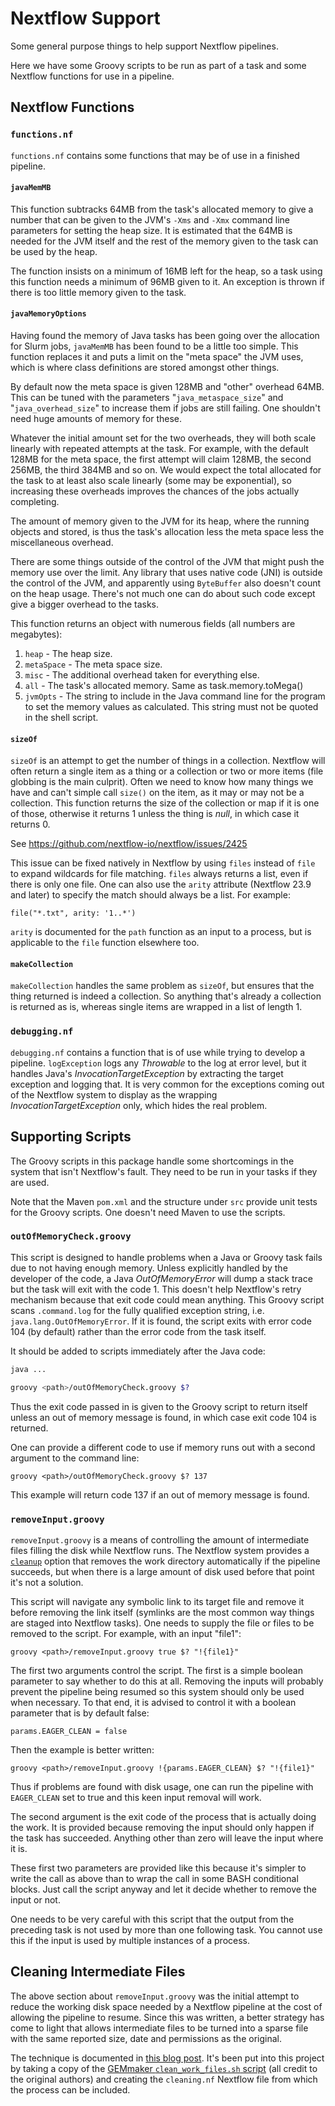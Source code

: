 # Nextflow Support

Some general purpose things to help support Nextflow pipelines.

Here we have some Groovy scripts to be run as part of a task and some
Nextflow functions for use in a pipeline.

## Nextflow Functions

### `functions.nf`

`functions.nf` contains some functions that may be of use in a finished
pipeline.

#### `javaMemMB`

This function subtracks 64MB from the task's allocated memory to give a
number that can be given to the JVM's `-Xms` and `-Xmx` command line
parameters for setting the heap size. It is estimated that the 64MB is needed
for the JVM itself and the rest of the memory given to the task can be used
by the heap.

The function insists on a minimum of 16MB left for the heap, so a task using
this function needs a minimum of 96MB given to it. An exception is thrown
if there is too little memory given to the task.

#### `javaMemoryOptions`

Having found the memory of Java tasks has been going over the allocation for
Slurm jobs, `javaMemMB` has been found to be a little too simple. This function
replaces it and puts a limit on the "meta space" the JVM uses, which is where
class definitions are stored amongst other things.

By default now the meta space is given 128MB and "other" overhead 64MB. This
can be tuned with the parameters "`java_metaspace_size`" and "`java_overhead_size`"
to increase them if jobs are still failing. One shouldn't need huge amounts of
memory for these.

Whatever the initial amount set for the two overheads, they will both scale linearly
with repeated attempts at the task. For example, with the default 128MB for
the meta space, the first attempt will claim 128MB, the second 256MB, the third
384MB and so on. We would expect the total allocated for the task to at least
also scale linearly (some may be exponential), so increasing these overheads
improves the chances of the jobs actually completing.

The amount of memory given to the JVM for its heap, where the running objects
and stored, is thus the task's allocation less the meta space less the
miscellaneous overhead.

There are some things outside of the control of the JVM that might push the
memory use over the limit. Any library that uses native code (JNI) is outside
the control of the JVM, and apparently using `ByteBuffer` also doesn't count
on the heap usage. There's not much one can do about such code except give a
bigger overhead to the tasks.

This function returns an object with numerous fields (all numbers are megabytes):

1. `heap` - The heap size.
2. `metaSpace` - The meta space size.
3. `misc` - The additional overhead taken for everything else.
4. `all` - The task's allocated memory. Same as task.memory.toMega()
5. `jvmOpts` - The string to include in the Java command line for the program
to set the memory values as calculated. This string must not be quoted in
the shell script.

#### `sizeOf`

`sizeOf` is an attempt to get the number of things in a collection. Nextflow
will often return a single item as a thing or a collection or two or more items
(file globbing is the main culprit). Often we need to know how many things we
have and can't simple call `size()` on the item, as it may or may not be a
collection. This function returns the size of the collection or map if it is
one of those, otherwise it returns 1 unless the thing is _null_, in which case
it returns 0.

See https://github.com/nextflow-io/nextflow/issues/2425

This issue can be fixed natively in Nextflow by using `files` instead of `file`
to expand wildcards for file matching. `files` always returns a list, even if
there is only one file. One can also use the `arity` attribute (Nextflow 23.9
and later) to specify the match should always be a list. For example:

```
file("*.txt", arity: '1..*')
```

`arity` is documented for the `path` function as an input to a process, but
is applicable to the `file` function elsewhere too.

#### `makeCollection`

`makeCollection` handles the same problem as `sizeOf`, but ensures that the
thing returned is indeed a collection. So anything that's already a collection
is returned as is, whereas single items are wrapped in a list of length 1.

### `debugging.nf`

`debugging.nf` contains a function that is of use while trying to develop
a pipeline. `logException` logs any _Throwable_ to the log at error level,
but it handles Java's _InvocationTargetException_ by extracting the target
exception and logging that. It is very common for the exceptions coming out of
the Nextflow system to display as the wrapping _InvocationTargetException_
only, which hides the real problem.

## Supporting Scripts

The Groovy scripts in this package handle some shortcomings in the system that
isn't Nextflow's fault. They need to be run in your tasks if they are used.

Note that the Maven `pom.xml` and the structure under `src` provide unit
tests for the Groovy scripts. One doesn't need Maven to use the scripts.

### `outOfMemoryCheck.groovy`

This script is designed to handle problems when a Java or Groovy task fails due
to not having enough memory. Unless explicitly handled by the developer of the
code, a Java _OutOfMemoryError_ will dump a stack trace but the task will exit
with the code 1. This doesn't help Nextflow's retry mechanism because that
exit code could mean anything. This Groovy script scans `.command.log` for
the fully qualified exception string, i.e. `java.lang.OutOfMemoryError`.
If it is found, the script exits with error code 104 (by default) rather than
the error code from the task itself.

It should be added to scripts immediately after the Java code:

```BASH
java ...

groovy <path>/outOfMemoryCheck.groovy $?
```

Thus the exit code passed in is given to the Groovy script to return itself
unless an out of memory message is found, in which case exit code 104 is returned.

One can provide a different code to use if memory runs out with a second argument
to the command line:

```
groovy <path>/outOfMemoryCheck.groovy $? 137
```

This example will return code 137 if an out of memory message is found.

### `removeInput.groovy`

`removeInput.groovy` is a means of controlling the amount of intermediate
files filling the disk while Nextflow runs. The Nextflow system provides a
[`cleanup`](https://www.nextflow.io/docs/latest/config.html#miscellaneous)
option that removes the work directory automatically if the pipeline succeeds,
but when there is a large amount of disk used before that point it's not a
solution.

This script will navigate any symbolic link to its target file and remove it
before removing the link itself (symlinks are the most common way things are
staged into Nextflow tasks). One needs to supply the file or files to be removed
to the script. For example, with an input "file1":

```
groovy <path>/removeInput.groovy true $? "!{file1}"
```

The first two arguments control the script. The first is a simple boolean
parameter to say whether to do this at all. Removing the inputs will probably
prevent the pipeline being resumed so this system should only be used when
necessary. To that end, it is advised to control it with a boolean parameter
that is by default false:

```
params.EAGER_CLEAN = false
```

Then the example is better written:

```
groovy <path>/removeInput.groovy !{params.EAGER_CLEAN} $? "!{file1}"
```

Thus if problems are found with disk usage, one can run the pipeline with
`EAGER_CLEAN` set to true and this keen input removal will work.

The second argument is the exit code of the process that is actually doing
the work. It is provided because removing the input should only happen if the
task has succeeded. Anything other than zero will leave the input where it
is.

These first two parameters are provided like this because it's simpler to
write the call as above than to wrap the call in some BASH conditional blocks.
Just call the script anyway and let it decide whether to remove the input
or not.

One needs to be very careful with this script that the output from the preceding
task is not used by more than one following task. You cannot use this if the
input is used by multiple instances of a process.

## Cleaning Intermediate Files

The above section about `removeInput.groovy` was the initial attempt to
reduce the working disk space needed by a Nextflow pipeline at the cost of
allowing the pipeline to resume. Since this was written, a better strategy
has come to light that allows intermediate files to be turned into a sparse
file with the same reported size, date and permissions as the original.

The technique is documented in
[this blog post](https://pirl.unc.edu/blog/tricking-nextflows-caching-system-to-drastically-reduce-storage-usage).
It's been put into this project by taking a copy of the
[GEMmaker `clean_work_files.sh` script](https://github.com/SystemsGenetics/GEMmaker/blob/master/bin/clean_work_files.sh)
(all credit to the original authors) and creating the `cleaning.nf` Nextflow
file from which the process can be included.

